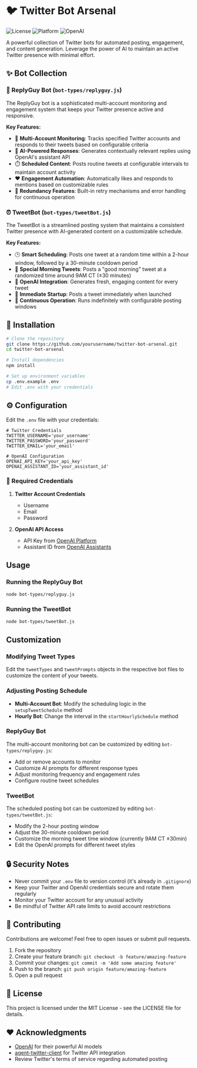 # 🐦 Twitter Bot Arsenal

![License](https://img.shields.io/badge/license-MIT-blue.svg)
![Platform](https://img.shields.io/badge/platform-Node.js-green.svg)
![OpenAI](https://img.shields.io/badge/AI-OpenAI-purple.svg)

A powerful collection of Twitter bots for automated posting, engagement, and content generation. Leverage the power of AI to maintain an active Twitter presence with minimal effort.

## ✨ Bot Collection

### 🔄 ReplyGuy Bot (`bot-types/replyguy.js`)

The ReplyGuy bot is a sophisticated multi-account monitoring and engagement system that keeps your Twitter presence active and responsive.

**Key Features:**
- 👀 **Multi-Account Monitoring**: Tracks specified Twitter accounts and responds to their tweets based on configurable criteria
- 🤖 **AI-Powered Responses**: Generates contextually relevant replies using OpenAI's assistant API
- ⏱️ **Scheduled Content**: Posts routine tweets at configurable intervals to maintain account activity
- ❤️ **Engagement Automation**: Automatically likes and responds to mentions based on customizable rules
- 🔄 **Redundancy Features**: Built-in retry mechanisms and error handling for continuous operation

### ⏰ TweetBot (`bot-types/tweetBot.js`)

The TweetBot is a streamlined posting system that maintains a consistent Twitter presence with AI-generated content on a customizable schedule.

**Key Features:**
- 🕒 **Smart Scheduling**: Posts one tweet at a random time within a 2-hour window, followed by a 30-minute cooldown period
- 🌅 **Special Morning Tweets**: Posts a "good morning" tweet at a randomized time around 9AM CT (±30 minutes)
- 🧠 **OpenAI Integration**: Generates fresh, engaging content for every tweet
- 🚀 **Immediate Startup**: Posts a tweet immediately when launched
- 🔄 **Continuous Operation**: Runs indefinitely with configurable posting windows

## 🚀 Installation

```bash
# Clone the repository
git clone https://github.com/yourusername/twitter-bot-arsenal.git
cd twitter-bot-arsenal

# Install dependencies
npm install

# Set up environment variables
cp .env.example .env
# Edit .env with your credentials
```

## ⚙️ Configuration

Edit the `.env` file with your credentials:

```
# Twitter Credentials
TWITTER_USERNAME='your_username'
TWITTER_PASSWORD='your_password'
TWITTER_EMAIL='your_email'

# OpenAI Configuration
OPENAI_API_KEY='your_api_key'
OPENAI_ASSISTANT_ID='your_assistant_id'
```

### 🔑 Required Credentials

1. **Twitter Account Credentials**
   - Username
   - Email
   - Password

2. **OpenAI API Access**
   - API Key from [OpenAI Platform](https://platform.openai.com/api-keys)
   - Assistant ID from [OpenAI Assistants](https://platform.openai.com/assistants)

## Usage

### Running the ReplyGuy Bot
```bash
node bot-types/replyguy.js
```

### Running the TweetBot
```bash
node bot-types/tweetBot.js
```

## Customization

### Modifying Tweet Types
Edit the `tweetTypes` and `tweetPrompts` objects in the respective bot files to customize the content of your tweets.

### Adjusting Posting Schedule
- **Multi-Account Bot**: Modify the scheduling logic in the `setupTweetSchedule` method
- **Hourly Bot**: Change the interval in the `startHourlySchedule` method

### ReplyGuy Bot
The multi-account monitoring bot can be customized by editing `bot-types/replyguy.js`:

- Add or remove accounts to monitor
- Customize AI prompts for different response types
- Adjust monitoring frequency and engagement rules
- Configure routine tweet schedules

### TweetBot
The scheduled posting bot can be customized by editing `bot-types/tweetBot.js`:

- Modify the 2-hour posting window
- Adjust the 30-minute cooldown period
- Customize the morning tweet time window (currently 9AM CT ±30min)
- Edit the OpenAI prompts for different tweet styles

## 🔒 Security Notes

- Never commit your `.env` file to version control (it's already in `.gitignore`)
- Keep your Twitter and OpenAI credentials secure and rotate them regularly
- Monitor your Twitter account for any unusual activity
- Be mindful of Twitter API rate limits to avoid account restrictions

## 👷 Contributing

Contributions are welcome! Feel free to open issues or submit pull requests.

1. Fork the repository
2. Create your feature branch: `git checkout -b feature/amazing-feature`
3. Commit your changes: `git commit -m 'Add some amazing feature'`
4. Push to the branch: `git push origin feature/amazing-feature`
5. Open a pull request

## 📜 License

This project is licensed under the MIT License - see the LICENSE file for details.

## ❤️ Acknowledgments

- [OpenAI](https://openai.com/) for their powerful AI models
- [agent-twitter-client](https://www.npmjs.com/package/agent-twitter-client) for Twitter API integration
- Review Twitter's terms of service regarding automated posting
